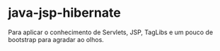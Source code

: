 # java-jsp-hibernate
Para aplicar o conhecimento de Servlets, JSP, TagLibs e um pouco de bootstrap para agradar ao olhos.
